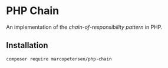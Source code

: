 # PHP Chain
An implementation of the _chain-of-responsibility pattern_ in PHP.

## Installation
```
composer require marcopetersen/php-chain
```
